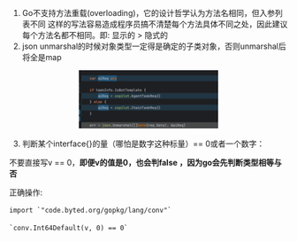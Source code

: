 1. Go不支持方法重载(overloading)，它的设计哲学认为方法名相同，但入参列表不同 这样的写法容易造成程序员搞不清楚每个方法具体不同之处，因此建议每个方法名都不相同。即: 显示的 > 隐式的
2. json unmarshal的时候对象类型一定得是确定的子类对象，否则unmarshal后将全是map

<div align='center'>
  <img src="./_imgs/unmarshal_image.png" width=50%/>
</div>

3. 判断某个interface{}的量（哪怕是数字这种标量）== 0或者一个数字：

不要直接写v == 0，**即便v的值是0，也会判false ，因为go会先判断类型相等与否**

正确操作:

```
import `"code.byted.org/gopkg/lang/conv"`

`conv.Int64Default(v, 0) == 0`
```

